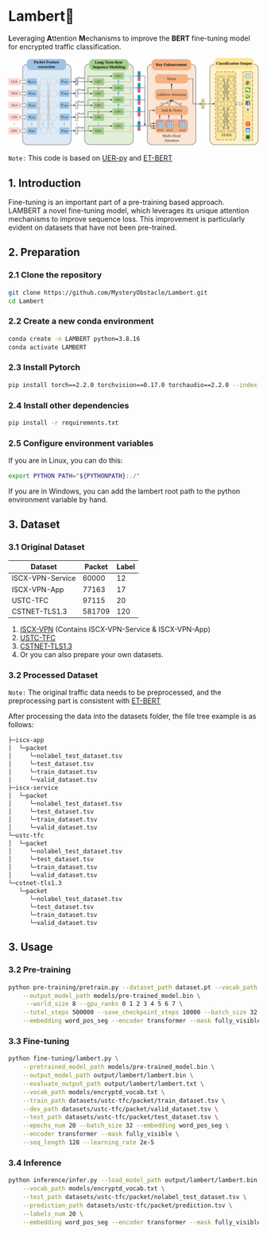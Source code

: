 # Lambert🐣
**L**everaging **A**ttention **M**echanisms to improve the **BERT** fine-tuning model for encrypted traffic classification.

![](\img\LAMBERT.svg)

`Note:` This code is based on [UER-py](https://github.com/dbiir/UER-py) and [ET-BERT](https://github.com/linwhitehat/ET-BERT)

## 1. Introduction
Fine-tuning is an important part of a pre-training based approach. 
LAMBERT a novel fine-tuning model, which leverages its unique attention mechanisms to improve sequence loss. 
This improvement is particularly evident on datasets that have not been pre-trained.

## 2. Preparation
### 2.1 Clone the repository
```bash
git clone https://github.com/MysteryObstacle/Lambert.git
cd Lambert
```
### 2.2 Create a new conda environment
```bash
conda create -n LAMBERT python=3.8.16
conda activate LAMBERT
```
### 2.3 Install Pytorch
```bash
pip install torch==2.2.0 torchvision==0.17.0 torchaudio==2.2.0 --index-url https://download.pytorch.org/whl/cu121
```
### 2.4 Install other dependencies
```bash
pip install -r requirements.txt
```
### 2.5 Configure environment variables
If you are in Linux, you can do this:
```bash
export PYTHON PATH="${PYTHONPATH}:./"
```
If you are in Windows, you can add the lambert root path to the python environment variable by hand.

## 3. Dataset
### 3.1 Original Dataset
| Dataset          | Packet | Label |
|------------------|--------|-------|
| ISCX-VPN-Service | 60000  | 12    |
| ISCX-VPN-App     | 77163  | 17    |
| USTC-TFC         | 97115  | 20    |
| CSTNET-TLS1.3    | 581709 | 120   |
1. [ISCX-VPN](https://drive.google.com/drive/folders/1is609sosAdqf9YJAfwr72hBqM4OeNuZq?usp=sharing) (Contains ISCX-VPN-Service & ISCX-VPN-App)
2. [USTC-TFC](https://drive.google.com/file/d/1F09zxln9iFg2HWoqc6m4LKFhYK7cDQv_/view?usp=sharing)
3. [CSTNET-TLS1.3](https://drive.google.com/drive/folders/1is609sosAdqf9YJAfwr72hBqM4OeNuZq?usp=sharing)
4. Or you can also prepare your own datasets.
### 3.2 Processed Dataset
`Note:` The original traffic data needs to be preprocessed, and the preprocessing part is consistent with [ET-BERT](https://github.com/linwhitehat/ET-BERT)

After processing the data into the datasets folder, the file tree example is as follows:
```
├─iscx-app
│  └─packet
│     └─nolabel_test_dataset.tsv
│     └─test_dataset.tsv
│     └─train_dataset.tsv
│     └─valid_dataset.tsv
├─iscx-service
│  └─packet
│     └─nolabel_test_dataset.tsv
│     └─test_dataset.tsv
│     └─train_dataset.tsv
│     └─valid_dataset.tsv
└─ustc-tfc
│  └─packet
│     └─nolabel_test_dataset.tsv
│     └─test_dataset.tsv
│     └─train_dataset.tsv
│     └─valid_dataset.tsv
└─cstnet-tls1.3
   └─packet
      └─nolabel_test_dataset.tsv
      └─test_dataset.tsv
      └─train_dataset.tsv
      └─valid_dataset.tsv
```

## 3. Usage
### 3.2 Pre-training
```bash
python pre-training/pretrain.py --dataset_path dataset.pt --vocab_path models/encryptd_vocab.txt \
    --output_model_path models/pre-trained_model.bin \
     --world_size 8 --gpu_ranks 0 1 2 3 4 5 6 7 \
    --total_steps 500000 --save_checkpoint_steps 10000 --batch_size 32 \
    --embedding word_pos_seg --encoder transformer --mask fully_visible --target bert
```
### 3.3 Fine-tuning
```bash
python fine-tuning/lambert.py \
    --pretrained_model_path models/pre-trained_model.bin \
    --output_model_path output/lambert/lambert.bin \
    --evaluate_output_path output/lambert/lambert.txt \
    --vocab_path models/encryptd_vocab.txt \
    --train_path datasets/ustc-tfc/packet/train_dataset.tsv \
    --dev_path datasets/ustc-tfc/packet/valid_dataset.tsv \
    --test_path datasets/ustc-tfc/packet/test_dataset.tsv \
    --epochs_num 20 --batch_size 32 --embedding word_pos_seg \
    --encoder transformer --mask fully_visible \
    --seq_length 128 --learning_rate 2e-5
```
### 3.4 Inference
```bash
python inference/infer.py --load_model_path output/lambert/lambert.bin \
    --vocab_path models/encryptd_vocab.txt \
    --test_path datasets/ustc-tfc/packet/nolabel_test_dataset.tsv \
    --prediction_path datasets/ustc-tfc/packet/prediction.tsv \
    --labels_num 20 \
    --embedding word_pos_seg --encoder transformer --mask fully_visible
```
